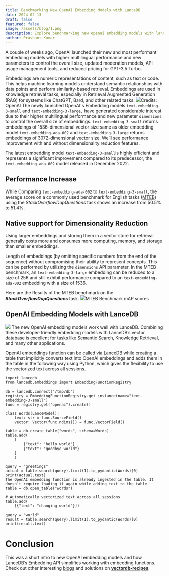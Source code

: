 ```yaml
---
title: Benchmarking New OpenAI Embedding Models with LanceDB
date: 2024-02-13
draft: false
featured: false
image: /assets/blog/1.png
description: Explore benchmarking new openai embedding models with lancedb with practical insights and expert guidance from the LanceDB team.
author: Prashant Kumar
---
```

A couple of weeks ago, OpenAI launched their new and most performant embedding models with higher multilingual performance and new parameters to control the overall size, updated moderation models, API usage management tools, and reduced pricing for GPT-3.5 Turbo.

Embeddings are numeric representations of content, such as text or code. This helps machine learning models understand semantic relationships with data points and perform similarity-based retrieval. Embeddings are used in knowledge retrieval tasks, especially in Retrieval Augmented Generation (RAG) for systems like ChatGPT, Bard, and other related tasks.
![](https://miro.medium.com/v2/resize:fit:700/1*9R8vHBGUhSstHB4uCFEGEw.gif)Credits: OpenAI
The newly launched OpenAI's Embedding models `text-embedding-3-small` and `text-embedding-3-large,` have generated considerable interest due to their higher multilingual performance and new parameter `dimensions` to control the overall size of embeddings. `text-embedding-3-small` returns embeddings of 1536-dimensional vector size same as older embedding model `text-embedding-ada-002` and `text-embedding-3-large` returns embeddings of 3072-dimensional vector size.
We’ll see performance improvement with and without dimensionality reduction features.

The latest embedding model `text-embedding-3-small`is highly efficient and represents a significant improvement compared to its predecessor, the `text-embedding-ada-002` model released in December 2022.

## Performance Increase

While Comparing `text-embedding-ada-002` to `text-embedding-3-small`, the average score on a commonly used benchmark for English tasks ([MTEB](https://github.com/embeddings-benchmark/mteb)) using the *StackOverflowDupQuestions* task shows an increase from 50.5% to 51.4%.

## Native support for Dimensionality Reduction

Using larger embeddings and storing them in a vector store for retrieval generally costs more and consumes more computing, memory, and storage than smaller embeddings.

Length of embeddings (by omitting specific numbers from the end of the sequence) without compromising their ability to represent concepts. This can be performed by utilizing the `dimensions` API parameter. In the MTEB benchmark, an `text-embedding-3-large` embedding can be reduced to a size of 256 and still exhibit performance compared to an `text-embedding-ada-002` embedding with a size of 1536.

Here are the Results of the MTEB benchmark on the ***StackOverflowDupQuestions*** task.
![](https://miro.medium.com/v2/resize:fit:567/1*JkCenLsWfEwx45NrewdcLw.png)MTEB Benchmark mAP scores
## **OpenAI Embedding Models with LanceDB**
![](https://miro.medium.com/v2/resize:fit:408/1*jv8RjdLjF8wD_1OZbuFStg.png)
The new OpenAI embedding models work well with LanceDB. Combining these developer-friendly embedding models with LanceDB’s vector database is excellent for tasks like Semantic Search, Knowledge Retrieval, and many other applications.

OpenAI embeddings function can be called via LanceDB while creating a table that implicitly converts text into OpenAI embeddings and adds them in the table in the following way using Python, which gives the flexibility to use the vectorized text across all sessions.

    import lancedb
    from lancedb.embeddings import EmbeddingFunctionRegistry
    
    db = lancedb.connect("/tmp/db")
    registry = EmbeddingFunctionRegistry.get_instance(name="text-embedding-3-small")
    func = registry.get("openai").create()
    
    class Words(LanceModel):
        text: str = func.SourceField()
        vector: Vector(func.ndims()) = func.VectorField()
    
    table = db.create_table("words", schema=Words)
    table.add(
        [
            {"text": "hello world"}
            {"text": "goodbye world"}
        ]
        )
    
    query = "greetings"
    actual = table.search(query).limit(1).to_pydantic(Words)[0]
    print(actual.text)
    The OpenAI embedding function is already ingested in the table. It doesn’t require loading it again while adding text to the table.
    table = db.open_table("words")
    
    # Automatically vectorized text across all sessions
    table.add(
        [{"text": "changing world"}])
    
    query = "world"
    result = table.search(query).limit(1).to_pydantic(Words)[0]
    print(result.text)

# Conclusion

This was a short intro to new OpenAI embedding models and how LanceDB’s Embedding API simplifies working with embedding functions. Check out other interesting [blogs](__GHOST_URL__/) and solutions on [**vectordb-recipes**](https://github.com/lancedb/vectordb-recipes).
